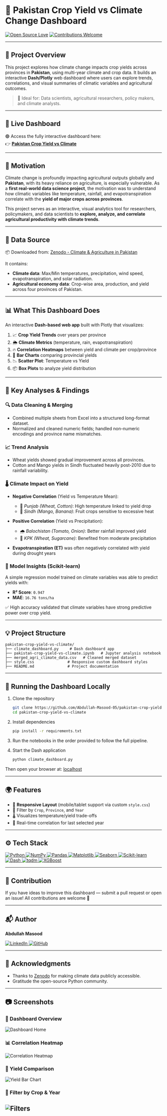 # 🌾 Pakistan Crop Yield vs Climate Change Dashboard

[![Open Source Love](https://badges.frapsoft.com/os/v1/open-source.svg?v=103)](#)
[![Contributions Welcome](https://img.shields.io/badge/contributions-welcome-brightgreen.svg?style=flat\&label=Contributions\&colorA=red\&colorB=black)](#)

---

## 📌 Project Overview

This project explores how climate change impacts crop yields across provinces in **Pakistan**, using multi-year climate and crop data. It builds an interactive **Dash/Plotly** web dashboard where users can explore trends, correlations, and visual summaries of climatic variables and agricultural outcomes.

> 🎯 Ideal for: Data scientists, agricultural researchers, policy makers, and climate analysts.

---
## 📍 Live Dashboard

🟢 Access the fully interactive dashboard here:  
👉 **[Pakistan Crop Yield vs Climate](https://pakistan-crop-yield-vs-climate.onrender.com)**

---

## 📌 Motivation

Climate change is profoundly impacting agricultural outputs globally and **Pakistan**, with its heavy reliance on agriculture, is especially vulnerable. As a **first real-world data science project**, the motivation was to understand how climatic variables like temperature, rainfall, and evapotranspiration correlate with the **yield of major crops across provinces**.

This project serves as an interactive, visual analytics tool for researchers, policymakers, and data scientists to **explore, analyze, and correlate agricultural productivity with climate trends**.

---

## 🔗 Data Source

📦 Downloaded from: [Zenodo - Climate & Agriculture in Pakistan](https://zenodo.org/records/15486470)

It contains:

* **Climate data**: Max/Min temperatures, precipitation, wind speed, evapotranspiration, and solar radiation.
* **Agricultural economy data**: Crop-wise area, production, and yield across four provinces of Pakistan.

---

## 📊 What This Dashboard Does

An interactive **Dash-based web app** built with Plotly that visualizes:

1. 📈 **Crop Yield Trends** over years per province
2. 🌦️ **Climate Metrics** (temperature, rain, evapotranspiration)
3. 🔥 **Correlation Heatmaps** between yield and climate per crop/province
4. 🧱 **Bar Charts** comparing provincial yields
5. 📉 **Scatter Plot**: Temperature vs Yield
6. 📦 **Box Plots** to analyze yield distribution

---

## 🧪 Key Analyses & Findings

### 🔍 Data Cleaning & Merging

* Combined multiple sheets from Excel into a structured long-format dataset.
* Normalized and cleaned numeric fields; handled non-numeric encodings and province name mismatches.

### 📈 Trend Analysis

* Wheat yields showed gradual improvement across all provinces.
* Cotton and Mango yields in Sindh fluctuated heavily post-2010 due to rainfall variability.

### 🌡️ Climate Impact on Yield

* **Negative Correlation** (Yield vs Temperature Mean):

  * 🔻 *Punjab (Wheat, Cotton)*: High temperature linked to yield drop
  * 🔻 *Sindh (Mango, Banana)*: Fruit crops sensitive to excessive heat
* **Positive Correlation** (Yield vs Precipitation):

  * 🌧️ *Balochistan (Tomato, Onion)*: Better rainfall improved yield
  * 🌱 *KPK (Wheat, Sugarcane)*: Benefited from moderate precipitation
* **Evapotranspiration (ET)** was often negatively correlated with yield during drought years

### 🤖 Model Insights (Scikit-learn)

A simple regression model trained on climate variables was able to predict yields with:

* **R² Score**: `0.947`
* **MAE**: `16.76 tons/ha`

✅ High accuracy validated that climate variables have strong predictive power over crop yield.

---

## 💡 Project Structure

```
pakistan-crop-yield-vs-climate/
├── climate_dashboard.py     # Dash dashboard app
├── pakistan-crop-yield-vs-climate.ipynb   # Jupyter analysis notebook
├── merged_agri_climate_data.csv   # Cleaned merged dataset
├── style.css               # Responsive custom dashboard styles
├── README.md               # Project documentation
```

---

## 🚀 Running the Dashboard Locally

1. Clone the repository
   ```bash
   git clone https://github.com/Abdullah-Masood-05/pakistan-crop-yield-vs-climate.git
   cd pakistan-crop-yield-vs-climate
   ```
2. Install dependencies

   ```bash
   pip install -r requirements.txt
   ```
3. Run the notebooks in the order provided to follow the full pipeline.

4. Start the Dash application
   ```bash
   python climate_dashboard.py
   ```

Then open your browser at: [localhost](http://127.0.0.1:8050)

---

## 🌍 Features

* 📱 **Responsive Layout** (mobile/tablet support via custom `style.css`)
* 🧮 Filter by `Crop`, `Province`, and `Year`
* 🌡️ Visualizes temperature/yield trade-offs
* 🔗 Real-time correlation for last selected year

---

## ⚙️ Tech Stack

<a href="#"> 
  <img alt="Python" src="https://img.shields.io/badge/Python-%233776AB.svg?&style=for-the-badge&logo=python&logoColor=white"/>
  <img alt="NumPy" src="https://img.shields.io/badge/NumPy-%23013243.svg?&style=for-the-badge&logo=numpy&logoColor=white"/>
  <img alt="Pandas" src="https://img.shields.io/badge/Pandas-%23150458.svg?&style=for-the-badge&logo=pandas&logoColor=white"/>
  <img alt="Matplotlib" src="https://img.shields.io/badge/Matplotlib-%23ffffff.svg?&style=for-the-badge&logo=matplotlib&logoColor=black"/>
  <img alt="Seaborn" src="https://img.shields.io/badge/Seaborn-%231572B6.svg?&style=for-the-badge&logo=python&logoColor=white"/>
  <img alt="Scikit-learn" src="https://img.shields.io/badge/Scikit--learn-%23F7931E.svg?&style=for-the-badge&logo=scikit-learn&logoColor=white"/>
  <img alt="Dash" src="https://img.shields.io/badge/Dash-%2300171B.svg?&style=for-the-badge&logo=plotly&logoColor=white"/>
  <img alt="tqdm" src="https://img.shields.io/badge/tqdm-%23FFD700.svg?&style=for-the-badge&logo=python&logoColor=blue"/>
  <img alt="XGBoost" src="https://img.shields.io/badge/XGBoost-%2300BFFF.svg?&style=for-the-badge&logo=xgboost&logoColor=white"/>

</a>

---

## 🤝 Contribution

If you have ideas to improve this dashboard — submit a pull request or open an issue!
All contributions are welcome 💚

---

## 📬 Author

**Abdullah Masood**

<a href="https://www.linkedin.com/in/abdullah-masood-921458221/" target="_blank">
  <img alt="LinkedIn" src="https://img.shields.io/badge/LinkedIn-%230077B5.svg?&style=for-the-badge&logo=linkedin&logoColor=white" />
</a>
<a href="https://github.com/Abdullah-Masood-05" target="_blank">
  <img alt="GitHub" src="https://img.shields.io/badge/GitHub-%2312100E.svg?&style=for-the-badge&logo=github&logoColor=white" />
</a>

---

## 📢 Acknowledgments

* Thanks to [Zenodo](https://zenodo.org) for making climate data publicly accessible.
* Gratitude the open-source Python community.

---

## 📷 Screenshots

### 🌾 Dashboard Overview
![Dashboard Home](assets/dashboard_home.png)

### 📊 Correlation Heatmap
![Correlation Heatmap](assets/correlation_heatmap.png)

### 🧱 Yield Comparison
![Yield Bar Chart](assets/yield_bar_chart.png)

### 🔎 Filter by Crop & Year
![Filters](assets/dropdown_filters.png)
---
